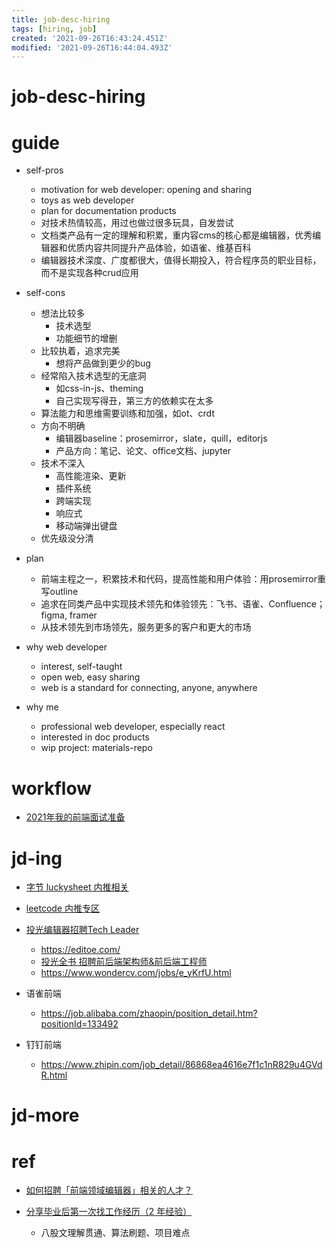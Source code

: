 ```yaml
---
title: job-desc-hiring
tags: [hiring, job]
created: '2021-09-26T16:43:24.451Z'
modified: '2021-09-26T16:44:04.493Z'
---
```


# job-desc-hiring

# guide

- self-pros
  - motivation for web developer: opening and sharing
  - toys as web developer
  - plan for documentation products
  - 对技术热情较高，用过也做过很多玩具，自发尝试
  - 文档类产品有一定的理解和积累，重内容cms的核心都是编辑器，优秀编辑器和优质内容共同提升产品体验，如语雀、维基百科
  - 编辑器技术深度、广度都很大，值得长期投入，符合程序员的职业目标，而不是实现各种crud应用

- self-cons
  - 想法比较多
    - 技术选型
    - 功能细节的增删
  - 比较执着，追求完美
    - 想将产品做到更少的bug
  - 经常陷入技术选型的无底洞
    - 如css-in-js、theming
    - 自己实现写得丑，第三方的依赖实在太多
  - 算法能力和思维需要训练和加强，如ot、crdt
  - 方向不明确
    - 编辑器baseline：prosemirror，slate，quill，editorjs
    - 产品方向：笔记、论文、office文档、jupyter
  - 技术不深入
    - 高性能渲染、更新
    - 插件系统
    - 跨端实现
    - 响应式
    - 移动端弹出键盘
  - 优先级没分清

- plan
  - 前端主程之一，积累技术和代码，提高性能和用户体验：用prosemirror重写outline
  - 追求在同类产品中实现技术领先和体验领先：飞书、语雀、Confluence； figma, framer
  - 从技术领先到市场领先，服务更多的客户和更大的市场

- why web developer
  - interest, self-taught
  - open web, easy sharing
  - web is a standard for connecting, anyone, anywhere

- why me
  - professional web developer, especially react
  - interested in doc products
  - wip project: materials-repo
# workflow
- [2021年我的前端面试准备](https://juejin.cn/post/6989422484722286600)
# jd-ing
- [字节 luckysheet 内推相关](https://github.com/mengshukeji/Luckysheet/commit/4788fe6019554fdf68f5a8e6f802fc6eee8b0cf3#diff-2b8d2db04fe3277c3a06cbdf5da2ba7659f95e19e31f59d5382b40ac81a1a98d)

- [leetcode 内推专区](https://leetcode-cn.com/circle/career/)

- [投光编辑器招聘Tech Leader](https://zhuanlan.zhihu.com/p/405442170)
  - https://editoe.com/
  - [投光全书 招聘前后端架构师&前后端工程师](https://learnku.com/go/t/56865)
  - https://www.wondercv.com/jobs/e_yKrfU.html

- 语雀前端
  - https://job.alibaba.com/zhaopin/position_detail.htm?positionId=133492

- 钉钉前端
  - https://www.zhipin.com/job_detail/86868ea4616e7f1c1nR829u4GVdR.html
# jd-more

# ref
- [如何招聘「前端领域编辑器」相关的人才？](https://www.zhihu.com/question/396755131/answers/updated)

- [分享毕业后第一次找工作经历（2 年经验）](https://v2ex.com/t/805449)
  - 八股文理解贯通、算法刷题、项目难点
